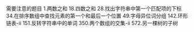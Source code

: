 需要注意的题目
1.两数之和
18.四数之和
28.找出字符串中第一个匹配项的下标
34.在排序数组中查找元素的第一个和最后一个位置
49.字母异位词分组
142.环形链表-ii
151.反转字符串中的单词
350.两个数组的交集-ii
572.另一棵树的子树